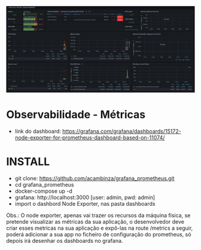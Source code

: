 <img src="./img/metrics.png">

# Observabilidade - Métricas
- link do dashboard: https://grafana.com/grafana/dashboards/15172-node-exporter-for-prometheus-dashboard-based-on-11074/

# INSTALL
- git clone: https://github.com/acambinza/grafana_prometheus.git
- cd grafana_prometheus
- docker-compose up -d
- grafana: http://localhost:3000 [user: admin, pwd: admin]
- import o dashbord Node Exporter, nas pasta dashboards

Obs.: O node exporter, apenas vai trazer os recursos da máquina física, se pretende visualizar 
as métricas da sua aplicação, o desenvolvedor deve criar esses metricas na sua aplicação e expô-las na route /metrics
a seguir, poderá adicionar a sua app no ficheiro de configuração do prometheus, só depois irá desenhar os
dashboards no grafana.


